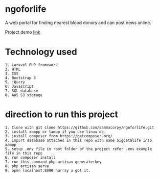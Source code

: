 ﻿# ngoforlife
 A web portal for finding nearest blood donors and can post news online.
 
 
 Project demo [link](https://ngoforlife.herokuapp.com/)
 

# Technology used
    1. Laravel PHP framework
    2. HTML
    3. CSS
    4. Bootstrap 3
    5. jQuery
    6. Javascript
    7. SQL database
    8. AWS S3 storage



# direction to run this project
    1. Clone with git clone https://github.com/sammacorpy/ngoforlife.git
    2. install xampp or lampp if you use linux os.
    3. install composer from https://getcomposer.org/
    4. import database attached in this repo with name bigdatalife into xampp 
    5. setup .env file in root folder of the project refer .env example file in this repo
    6. run composer install
    7. run this command php artisan generate:key
    8. php artisan serve
    9. open localhost:8000 hurray u got it.
    

    
